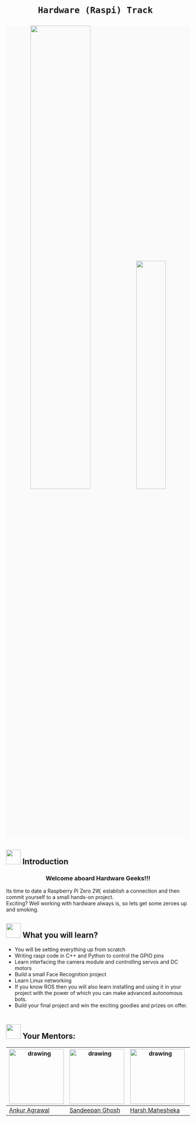 <h1 align="center"> 
    
    Hardware (Raspi) Track 
</h1>

<p align="center" style="background-color: rgb(250,250,250)">
  
  <img src="https://user-images.githubusercontent.com/78701055/173235856-dde6fa0f-0d5b-4d53-a35f-ac12aff4b8eb.png" alt="" width="57%">
  <img src="https://user-images.githubusercontent.com/78701055/173236384-d4f5ee38-b371-4ce5-afdd-036fc87ba428.png" alt="" width="40%">
</p>

## <img src="https://user-images.githubusercontent.com/78701055/173236524-c7c6df39-3da3-4348-af9c-7c87dbbd774a.png" alt="" width="40"> Introduction  
<h3 align="center">    
    Welcome aboard Hardware Geeks!!!  
</h3>  
  
  
Its time to date a Raspberry Pi Zero 2W, establish a connection and then commit yourself to a small hands-on project.  
Exciting? Well working with hardware always is, so lets get some zeroes up and smoking.  

## <img src="https://user-images.githubusercontent.com/78701055/173236524-c7c6df39-3da3-4348-af9c-7c87dbbd774a.png" alt="" width="40"> What you will learn?  

- You will be setting everything up from scratch  
- Writing raspi code in C++ and Python to control the GPIO pins 
- Learn interfacing the camera module and controlling servos and DC motors  
- Build a small Face Recognition project   
- Learn Linux networking   
- If you know ROS then you will also learn installing and using it in your project with the power of which you can make advanced autonomous bots.
- Build your final project and win the exciting goodies and prizes on offer.  

<p align="center" style="background-color: rgb(250,250,250)">
<img src="https://github.com/Robotics-Club-IIT-BHU/Hardware-Track-Specialization-22/blob/main/media/285157613_570349117762694_1595176270737766180_n.jpg" alt="">
</p> 

## <img src="https://user-images.githubusercontent.com/78701055/173236524-c7c6df39-3da3-4348-af9c-7c87dbbd774a.png" alt="" width="40"> Your Mentors:
|<img src="https://avatars.githubusercontent.com/u/78701055?v=4" alt="drawing" width="150"/> | <img src="https://avatars.githubusercontent.com/u/88130555?v=4" alt="drawing" width="150"/> | <img src="https://avatars.githubusercontent.com/u/78502324?v=4" alt="drawing" width="150"/> |  <img src="https://avatars.githubusercontent.com/u/78599181?v=4" alt="drawing" width="150"/> | 
|--|--|--|--|
|[Ankur Agrawal](https://github.com/Ankur-Agrawal-ece20) |[Sandeepan Ghosh](https://github.com/san2130) |[Harsh Mahesheka](https://github.com/harshmahesheka) |[Raghavansh](https://github.com/raghavansh) |

